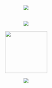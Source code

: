 <h1 align="center"> <a href="https://mahy.store/"> <img src="https://readme-typing-svg.herokuapp.com/?lines=温水煮蛙的小作坊&center=true&size=30"> </a> </h1>   
<div align="center"> <img src="https://visitor-badge.glitch.me/badge?page_id=itmahy" /> </div> 
<div align="center"> <img height="137px" src="https://github-readme-stats.vercel.app/api?username=itmahy&hide_title=true&hide_border=true&show_icons=trueline_height=21&text_color=000&icon_color=000&bg_color=0,ea6161,ffc64d,fffc4d,52fa5a&theme=graywhite" /> </div>   

<div align="center"> <img src="https://github-readme-stats.vercel.app/api/top-langs/?username=itmahy&hide_title=true&hide_border=true&layout=compact&langs_count=6&text_color=000&icon_color=fff&bg_color=0,52fa5a,4dfcff,c64dff&theme=graywhite" /> </div>   
